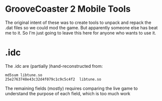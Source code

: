 # GrooveCoaster 2 Mobile Tools

The original intent of these was to create tools to unpack and repack the .dat files so we could mod the game. But apparently someone else has beat me to it. So I'm just going to leave this here for anyone who wants to use it.

# .idc
The .idc are (partially )hand-reconstructed from:
```
md5sum libtune.so
25e2763748e43c32d4f079c1c9c5c4f2  libtune.so
```

The remaining fields (mostly) requires comparing the live game to understand the purpose of each field, which is too much work
